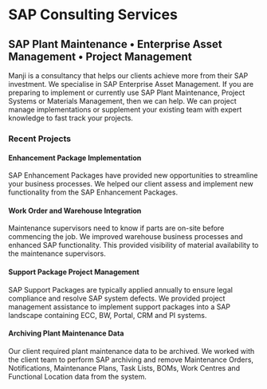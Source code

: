 # SAP Consulting Services
## SAP Plant Maintenance • Enterprise Asset Management • Project Management

Manji is a consultancy that helps our clients achieve more from their SAP investment. 
We specialise in SAP Enterprise Asset Management. 
If you are preparing to implement or currently use SAP Plant Maintenance, Project Systems or Materials Management, then we can help. We can project manage implementations or supplement your existing team with expert knowledge to fast track your projects.

### Recent Projects
#### Enhancement Package Implementation
SAP Enhancement Packages have provided new opportunities to streamline your business processes. We helped our client assess and implement new functionality from the SAP Enhancement Packages.

#### Work Order and Warehouse Integration
Maintenance supervisors need to know if parts are on-site before commencing the job.  We improved warehouse business processes and enhanced SAP functionality. This provided visibility of material availability to the maintenance supervisors.

#### Support Package Project Management
SAP Support Packages are typically applied annually to ensure legal compliance and resolve SAP system defects.  We provided project management assistance to implement support packages into a SAP landscape containing ECC, BW, Portal, CRM and PI systems.

#### Archiving Plant Maintenance Data
Our client required plant maintenance data to be archived.  We worked with the client team to perform SAP archiving and remove Maintenance Orders, Notifications, Maintenance Plans, Task Lists, BOMs, Work Centres and Functional Location data from the system.


